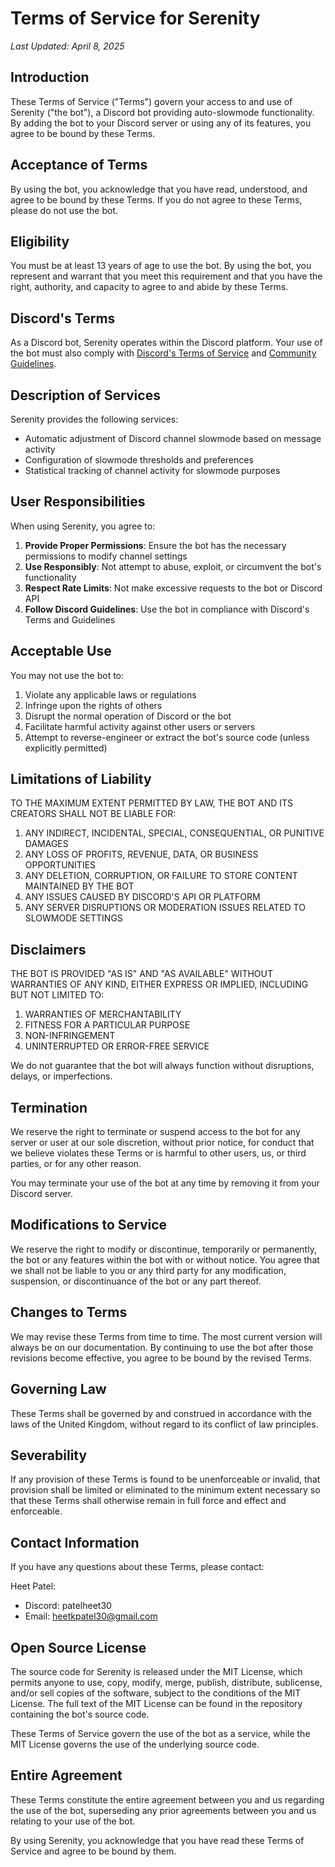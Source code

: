 # Terms of Service for Serenity

*Last Updated: April 8, 2025*

## Introduction

These Terms of Service ("Terms") govern your access to and use of Serenity ("the bot"), a Discord bot providing auto-slowmode functionality. By adding the bot to your Discord server or using any of its features, you agree to be bound by these Terms.

## Acceptance of Terms

By using the bot, you acknowledge that you have read, understood, and agree to be bound by these Terms. If you do not agree to these Terms, please do not use the bot.

## Eligibility

You must be at least 13 years of age to use the bot. By using the bot, you represent and warrant that you meet this requirement and that you have the right, authority, and capacity to agree to and abide by these Terms.

## Discord's Terms

As a Discord bot, Serenity operates within the Discord platform. Your use of the bot must also comply with [Discord's Terms of Service](https://discord.com/terms) and [Community Guidelines](https://discord.com/guidelines).

## Description of Services

Serenity provides the following services:

- Automatic adjustment of Discord channel slowmode based on message activity
- Configuration of slowmode thresholds and preferences
- Statistical tracking of channel activity for slowmode purposes

## User Responsibilities

When using Serenity, you agree to:

1. **Provide Proper Permissions**: Ensure the bot has the necessary permissions to modify channel settings
2. **Use Responsibly**: Not attempt to abuse, exploit, or circumvent the bot's functionality
3. **Respect Rate Limits**: Not make excessive requests to the bot or Discord API
4. **Follow Discord Guidelines**: Use the bot in compliance with Discord's Terms and Guidelines

## Acceptable Use

You may not use the bot to:

1. Violate any applicable laws or regulations
2. Infringe upon the rights of others
3. Disrupt the normal operation of Discord or the bot
4. Facilitate harmful activity against other users or servers
5. Attempt to reverse-engineer or extract the bot's source code (unless explicitly permitted)

## Limitations of Liability

TO THE MAXIMUM EXTENT PERMITTED BY LAW, THE BOT AND ITS CREATORS SHALL NOT BE LIABLE FOR:

1. ANY INDIRECT, INCIDENTAL, SPECIAL, CONSEQUENTIAL, OR PUNITIVE DAMAGES
2. ANY LOSS OF PROFITS, REVENUE, DATA, OR BUSINESS OPPORTUNITIES
3. ANY DELETION, CORRUPTION, OR FAILURE TO STORE CONTENT MAINTAINED BY THE BOT
4. ANY ISSUES CAUSED BY DISCORD'S API OR PLATFORM
5. ANY SERVER DISRUPTIONS OR MODERATION ISSUES RELATED TO SLOWMODE SETTINGS

## Disclaimers

THE BOT IS PROVIDED "AS IS" AND "AS AVAILABLE" WITHOUT WARRANTIES OF ANY KIND, EITHER EXPRESS OR IMPLIED, INCLUDING BUT NOT LIMITED TO:

1. WARRANTIES OF MERCHANTABILITY
2. FITNESS FOR A PARTICULAR PURPOSE
3. NON-INFRINGEMENT
4. UNINTERRUPTED OR ERROR-FREE SERVICE

We do not guarantee that the bot will always function without disruptions, delays, or imperfections.

## Termination

We reserve the right to terminate or suspend access to the bot for any server or user at our sole discretion, without prior notice, for conduct that we believe violates these Terms or is harmful to other users, us, or third parties, or for any other reason.

You may terminate your use of the bot at any time by removing it from your Discord server.

## Modifications to Service

We reserve the right to modify or discontinue, temporarily or permanently, the bot or any features within the bot with or without notice. You agree that we shall not be liable to you or any third party for any modification, suspension, or discontinuance of the bot or any part thereof.

## Changes to Terms

We may revise these Terms from time to time. The most current version will always be on our documentation. By continuing to use the bot after those revisions become effective, you agree to be bound by the revised Terms.

## Governing Law

These Terms shall be governed by and construed in accordance with the laws of the United Kingdom, without regard to its conflict of law principles.

## Severability

If any provision of these Terms is found to be unenforceable or invalid, that provision shall be limited or eliminated to the minimum extent necessary so that these Terms shall otherwise remain in full force and effect and enforceable.

## Contact Information

If you have any questions about these Terms, please contact:

Heet Patel:
- Discord: patelheet30
- Email: heetkpatel30@gmail.com

## Open Source License

The source code for Serenity is released under the MIT License, which permits anyone to use, copy, modify, merge, publish, distribute, sublicense, and/or sell copies of the software, subject to the conditions of the MIT License. The full text of the MIT License can be found in the repository containing the bot's source code.

These Terms of Service govern the use of the bot as a service, while the MIT License governs the use of the underlying source code.

## Entire Agreement

These Terms constitute the entire agreement between you and us regarding the use of the bot, superseding any prior agreements between you and us relating to your use of the bot.

By using Serenity, you acknowledge that you have read these Terms of Service and agree to be bound by them.